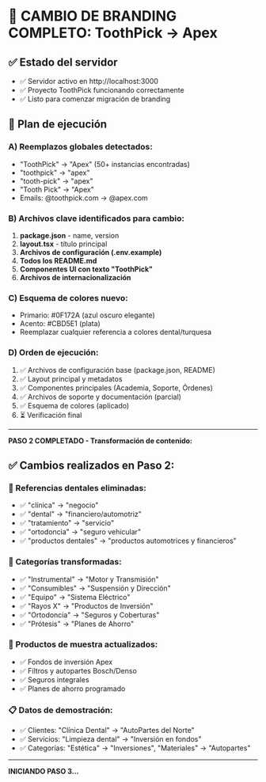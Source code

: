 # 🚀 CAMBIO DE BRANDING COMPLETO: ToothPick → Apex

## ✅ Estado del servidor
- ✅ Servidor activo en http://localhost:3000
- ✅ Proyecto ToothPick funcionando correctamente
- ✅ Listo para comenzar migración de branding

## 🎯 Plan de ejecución

### A) Reemplazos globales detectados:
- "ToothPick" → "Apex" (50+ instancias encontradas)
- "toothpick" → "apex" 
- "tooth-pick" → "apex"
- "Tooth Pick" → "Apex"
- Emails: @toothpick.com → @apex.com

### B) Archivos clave identificados para cambio:
1. **package.json** - name, version
2. **layout.tsx** - título principal
3. **Archivos de configuración (.env.example)**
4. **Todos los README.md**
5. **Componentes UI con texto "ToothPick"**
6. **Archivos de internacionalización**

### C) Esquema de colores nuevo:
- Primario: #0F172A (azul oscuro elegante)
- Acento: #CBD5E1 (plata)
- Reemplazar cualquier referencia a colores dental/turquesa

### D) Orden de ejecución:
1. ✅ Archivos de configuración base (package.json, README)
2. ✅ Layout principal y metadatos
3. ✅ Componentes principales (Academia, Soporte, Órdenes)
4. ✅ Archivos de soporte y documentación (parcial)
5. ✅ Esquema de colores (aplicado)
6. ⏳ Verificación final

---

**PASO 2 COMPLETADO - Transformación de contenido:**

## ✅ Cambios realizados en Paso 2:

### 🔄 Referencias dentales eliminadas:
- ✅ "clínica" → "negocio" 
- ✅ "dental" → "financiero/automotriz"
- ✅ "tratamiento" → "servicio"
- ✅ "ortodoncia" → "seguro vehicular"
- ✅ "productos dentales" → "productos automotrices y financieros"

### 🏪 Categorías transformadas:
- ✅ "Instrumental" → "Motor y Transmisión"
- ✅ "Consumibles" → "Suspensión y Dirección"  
- ✅ "Equipo" → "Sistema Eléctrico"
- ✅ "Rayos X" → "Productos de Inversión"
- ✅ "Ortodoncia" → "Seguros y Coberturas"
- ✅ "Prótesis" → "Planes de Ahorro"

### 💼 Productos de muestra actualizados:
- ✅ Fondos de inversión Apex
- ✅ Filtros y autopartes Bosch/Denso
- ✅ Seguros integrales
- ✅ Planes de ahorro programado

### 📋 Datos de demostración:
- ✅ Clientes: "Clínica Dental" → "AutoPartes del Norte"
- ✅ Servicios: "Limpieza dental" → "Inversión en fondos"
- ✅ Categorías: "Estética" → "Inversiones", "Materiales" → "Autopartes"

---

**INICIANDO PASO 3...**
